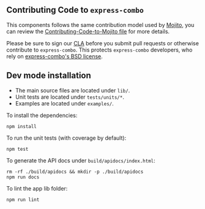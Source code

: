 Contributing Code to `express-combo`
----------------------------------

This components follows the same contribution model used by [Mojito][], you can
review the [Contributing-Code-to-Mojito file][] for more details.

Please be sure to sign our [CLA][] before you submit pull requests or otherwise contribute to `express-combo`. This protects `express-combo` developers, who rely on [express-combo's BSD license][].

[express-combo's BSD license]: https://github.com/yahoo/express-combo/blob/master/LICENSE.md
[CLA]: http://developer.yahoo.com/cocktails/mojito/cla/
[Mojito]: https://github.com/yahoo/mojito
[Contributing-Code-to-Mojito file]: https://github.com/yahoo/mojito/wiki/Contributing-Code-to-Mojito

Dev mode installation
---------------------

- The main source files are located under `lib/`.
- Unit tests are located under `tests/units/*`.
- Examples are located under `examples/`.

To install the dependencies:

    npm install

To run the unit tests (with coverage by default):

    npm test

To generate the API docs under `build/apidocs/index.html`:

    rm -rf ./build/apidocs && mkdir -p ./build/apidocs
    npm run docs

To lint the app lib folder:

    npm run lint